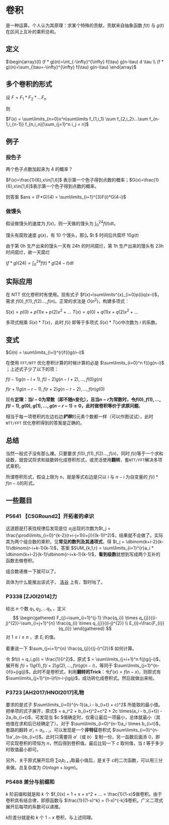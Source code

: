 # 卷积

是一种运算。个人认为其原理：求某个特殊的贡献，贡献来自抽象函数 $f(t)$ 与 $g(t)$ ​在区间上互补的乘积总和。

## 定义

$\begin{array}{l}
(f * g)(n)=\int_{-\infty}^{\infty} f(\tau) g(n-\tau) d \tau \\
(f * g)(n)=\sum_{\tau=-\infty}^{\infty} f(\tau) g(n-\tau)
\end{array}$

## 多个卷积的形式

设 $F = F_1 * F_2 * ... F_n$

则

$F(x) = \sum\limits_{n=0}x^n\sum\limits f_{1,i_1} \sum f_{2,i_2}...\sum f_{n-1,i_{n-1}} f_{n,i_n}[\sum_{j=1}^n i_j = n]$​

## 例子

### 投色子

两个色子点数加起来为 4 的概率？

$F(x)=\frac{1}{6},x\in[1,6]$ 表示第一个色子得到点数的概率；$G(x)=\frac{1}{6},x\in[1,6]$​ 表示第一个色子得到点数的概率。

则答案 $ans = (F*G)(4) = \sum\limits_{i=1}^{3}F(i)*G(4-i)$​

### 做馒头

假设做馒头的速度为 $f(x)$​，则一天做的馒头为 $\int^{24}_{0}f(t)dt$​。

馒头有腐败速度 $g(x)$​​，有 10 个馒头，那么 $t $​​ 时间后共腐坏 $10g(t)$​​

由于第 0h 生产出来的馒头一天有 24h 的时间腐烂，第 1h 生产出来的馒头有 23h 时间腐烂，故一天腐烂

$(f*g)(24)=\int^{24}_0f(t)*g(24-t)dt$​​​

## 实际应用

在 NTT 优化卷积时有使用。现有式子 $f(x)=\sum\limits^{x}_{i=0}p(i)q(x-i)$​​​，需求 $f(0),f(1),f(2)...,f(n)$​​​。正常的求法是 $O(n^2)$​​​，构建多项式：

$S(x) = p(0) + p(1)x + p(2)x^2 + ...$
$T(x) = q(0) + q(1)x + q(2)x^2 + ...$

多项式相乘 $S(x)*T(x)$​​，此时 $f(i)$​​ 即等于多项式 $S(x)*T(x)$​ ​中次数为 $i$​​​ 的系数。

## 变式

$G(n) = \sum\limits_{i=l}^{r}f(i)g(n-i)$

在使用 `FFT/NTT` 优化卷积计算的时候计算的必是 $\sum\limits_{i=0}^n f(i)g(n-i)$​；上述式子少了以下的项：

$f(l-1)g(n-l+1),f(l-2)g(n-l+2),\dots,f(0)g(n)$

$f(r+1)g(n-r-1),f(r+2)g(n-r-2),\dots,f(n)g(0)$

现有**定理：当$l-0$为常数（即不随n变化），且当$n-r$为常数时，令$f(0),f(1),\dots,f(l-1),g(0),g(1),...,g(n-r-1) = 0$，此时做卷积等价于求原问题**。

相当于每一项卷积的左边右边***铲除***的元素个数都一样（可以作图试试），此时 `NTT/FFT` 优化卷积得到的答案是正确的。

## 总结

当然一般式子没有那么裸。只要要求 $f(0),f(1),f(2)...,f(n)$​​，同时 $f(i)$​​​ 等于一个求和级数，就尝试将求和级数转化成卷积形式，或灵活使用**翻转**，套`NTT/FFT`解决多项式乘积。

所谓卷积形式，假设上限为 n，就是等式右边是只以 $i$​ ​与 $n-i$​​ 为自变量的 $f(i)*f(n-i)$​​ 的形式。

## 一些题目

### P5641 【CSGRound2】开拓者的卓识

这道题是打表找规律后发现是位 $a_j$​ 出现的次数为$t_j = \frac{\prod\limits_{i=0}^{k-2}(r+i-j+1)(i+j)}{(k-1)!^2}$​，结果就不会做了。实际其为两个组合数的乘积，见**常见的数列及其通项式**，得 $t_j = \dbinom{k+i-2}{k-1}\dbinom{r-i+k-1}{k-1}$​，答案 $SUM_{k,1,r} = \sum\limits_{i=1}^{r}a_i * \dbinom{k+i-2}{k-1}\dbinom{r-i+k-1}{k-1}$​​​​​，**看到级数**就想到写成两个互补的函数去做卷积。

组合数递推一下就可以了。

具体为什么能推出该式子， [洛谷](https://www.luogu.com.cn/problem/solution/P5641) 上有，暂时咕了。

### P3338 [ZJOI2014]力

给出 $n$ 个数 $q_{1}, q_{2}, \ldots q_{n}$ ，定义
$$
\begin{gathered}
F_{j}=\sum_{i=1}^{j-1} \frac{q_{i} \times q_{j}}{(i-j)^{2}}-\sum_{i=j+1}^{n} \frac{q_{i} \times q_{j}}{(i-j)^{2}} \\
E_{i}=\frac{F_{i}}{q_{i}}
\end{gathered}
$$
对 $1 \leq i \leq n$ ，求 $E_{i}$ 的值。

着重说一下 $\sum_{j=i+1}^{n} \frac{q_{j}}{(j-i)^{2}}$​​ 如何计算。

令 $f(i) = q_i,g(i) = \frac{1}{i^2}$​，原式 $ = \sum\limits_{j=i+1}^n f(j)g(j-i)$​，展开有 $f(i+1)g(1),f(i+2)g(2),\dots,f(n)g(n-i)$​，等同于 $\sum\limits_{j=1}^{n-i}f(i+j)g(j)$​。此时不是卷积式，利用**翻转的Trick**：令$f'(x) = f(n-x)$​，则原式有 $\sum\limits_{j=1}^{n-i}f(n-i-j)g(j)$​​​​，成功转化成卷积式。然后就做出来啦。

### P3723 [AH2017/HNOI2017]礼物

要求的是式子 $\sum\limits_{i=0}^{n-1}(a_i - b_{i+t} + c)^2$​​​​ 所能取的最小值。把单项的式子展开，原式$ = a_i^2 + b_{i+t}^2+c^2 + 2c \times(a_i - b_{i+t}) - 2a_ib_{i+t}$​​​​，可发现当 $c $​​​​ 值确定时，仅需让最后一项最小，总体就最小（其他值在求和后已经确定了）。对于 $\sum\limits_{i=0}^{n-1}a_i \times b_{i+t}$​​​​，套路的翻转 $a'_i = a_{n-i}$​​​​，可以发现是一个**非特征**卷积式 $\sum\limits_{i=0}^{n-1}a'_{n-i}b_{i+t}$​​​​。此时只需要将 $a'$​​​​（或 $b$​​​​）复制一份，另一函数后面添 0，即可实现卷积的项恒为 $n$​​​​，然后得到卷积值。最后比较一下 $c$ ​​​​取何值，当 $t$ ​​​​​​等于多少时取值最小即可。

另外，关于原式展开后将 $\sum a_i b_{i+t}$​​ 取最小值后，是关于 $c$​​ 的二次函数，可以用三分来做。总复杂度为 $O(nlogn + logm)$​​。

### P5488 差分与前缀和

$k$​​​ 阶前缀和就是和 $k$​​​ 个 $f_0(x) = 1 + x + x^2 + ... = \frac{1}{1-x}$​ ​​做卷积。由于卷积具有结合律，即原函数与 $\frac{1}{(1-x)^k} = (1-x)^{-k}$​​​ 卷积。广义二项式展开后每项的系数可以递推。

$k$​阶差分就是和 $k$​ 个 $1-x$ ​卷积，与上述同理。